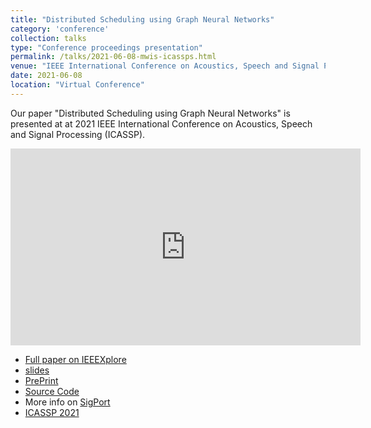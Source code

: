 ```yaml
---
title: "Distributed Scheduling using Graph Neural Networks"
category: 'conference'
collection: talks
type: "Conference proceedings presentation"
permalink: /talks/2021-06-08-mwis-icassps.html
venue: "IEEE International Conference on Acoustics, Speech and Signal Processing (ICASSP 2021)"
date: 2021-06-08
location: "Virtual Conference"
---
```

Our paper "Distributed Scheduling using Graph Neural Networks" is presented at at 2021 IEEE International Conference on Acoustics, Speech and Signal Processing (ICASSP). 
<iframe width="560" height="315" src="https://www.youtube.com/embed/0ZzkDT5Q3Cs" title="YouTube video player" frameborder="0" allow="accelerometer; autoplay; clipboard-write; encrypted-media; gyroscope; picture-in-picture" allowfullscreen></iframe>

- [Full paper on IEEEXplore](https://doi.org/10.1109/ICASSP39728.2021.9414098)
- [slides](https://sigport.org/sites/default/files/docs/Zhao_ICASSP2021_0.pdf)
- [PrePrint](https://arxiv.org/abs/2011.09430)
- [Source Code](https://github.com/zhongyuanzhao/distgcn/)
- More info on [SigPort](https://sigport.org/documents/distributed-scheduling-using-graph-neural-networks)
- [ICASSP 2021](https://2021.ieeeicassp.org/)

